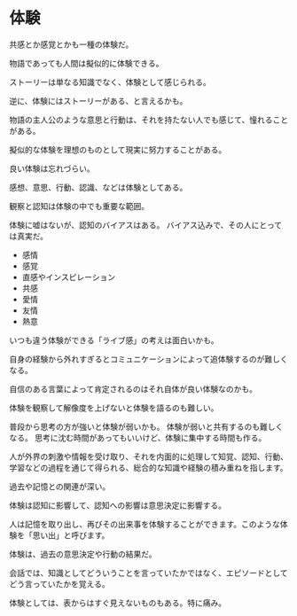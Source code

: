 # 体験

共感とか感覚とかも一種の体験だ。

物語であっても人間は擬似的に体験できる。

ストーリーは単なる知識でなく、体験として感じられる。

逆に、体験にはストーリーがある、と言えるかも。

物語の主人公のような意思と行動は、それを持たない人でも感じて、憧れることがある。

擬似的な体験を理想のものとして現実に努力することがある。

良い体験は忘れづらい。

感想、意思、行動、認識、などは体験としてある。

観察と認知は体験の中でも重要な範囲。

体験に嘘はないが、認知のバイアスはある。
バイアス込みで、その人にとっては真実だ。

- 感情
- 感覚
- 直感やインスピレーション
- 共感
- 愛情
- 友情
- 熱意

いつも違う体験ができる「ライブ感」の考えは面白いかも。

自身の経験から外れすぎるとコミュニケーションによって追体験するのが難しくなる。

自信のある言葉によって肯定されるのはそれ自体が良い体験なのかも。

体験を観察して解像度を上げないと体験を語るのも難しい。

普段から思考の方が強いと体験が弱いかも。
体験が弱いと共有するのも難しくなる。
思考に沈む時間があってもいいけど、体験に集中する時間も作る。

人が外界の刺激や情報を受け取り、それを内面的に処理して知覚、認知、行動、学習などの過程を通じて得られる、総合的な知識や経験の積み重ねを指します。

過去や記憶との関連が深い。

体験は認知に影響して、認知への影響は意思決定に影響する。

人は記憶を取り出し、再びその出来事を体験することができます。このような体験を「思い出」と呼びます。

体験は、過去の意思決定や行動の結果だ。

会話では、知識としてどういうことを言っていたかではなく、エピソードとしてどう言っていたかを覚える。

体験としては、表からはすぐ見えないものもある。特に痛み。
